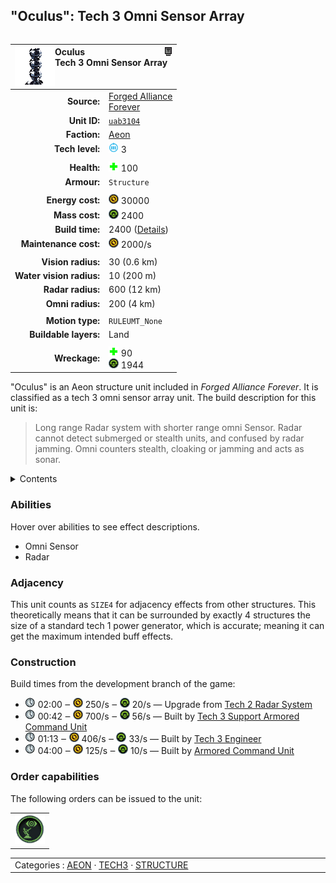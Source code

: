 "Oculus": Tech 3 Omni Sensor Array
----
<table align="right">
    <thead>
        <tr>
            <th align="left" colspan="2">
                <img align="left" src="icons/units/UAB3104_icon.png" title="Oculus unit icon" /><img align="right" src="icons/strategicicons/icon_structure3_intel_rest.png" title="icon_structure3_intel" />Oculus<br />Tech 3 Omni Sensor Array
            </th>
        </tr>
    </thead>
    <tbody>
        <tr>
            <td align="right"><strong>Source:</strong></td>
            <td><a href="Forged Alliance Forever">Forged Alliance<br />Forever</a></td>
        </tr>
        <tr>
            <td align="right"><strong>Unit ID:</strong></td>
            <td><a href="https://github.com/FAForever/fa/D:/faf-development/fa/units/UAB3104/UAB3104_unit.bp"><code>uab3104</code></a></td>
        </tr>
        <tr>
            <td align="right"><strong>Faction:</strong></td>
            <td><a href="_categories.AEON">Aeon</a></td>
        </tr>
        <tr>
            <td align="right"><strong>Tech level:</strong></td>
            <td><img src="icons/T3.png" title="Tech 3" /> 3</td>
        </tr>
        <tr><td align="center" colspan="2"></td></tr>
        <tr>
            <td align="right"><strong>Health:</strong></td>
            <td><img src="icons/health.png" title="Health" /> 100</td>
        </tr>
        <tr>
            <td align="right"><strong>Armour:</strong></td>
            <td><code>Structure</code></td>
        </tr>
        <tr><td align="center" colspan="2"></td></tr>
        <tr>
            <td align="right"><strong>Energy cost:</strong></td>
            <td><img src="icons/energy.png" title="Energy" /> 30000</td>
        </tr>
        <tr>
            <td align="right"><strong>Mass cost:</strong></td>
            <td><img src="icons/mass.png" title="Mass" /> 2400</td>
        </tr>
        <tr>
            <td align="right"><strong>Build time:</strong></td>
            <td>2400 (<a href="#construction">Details</a>)</td>
        </tr>
        <tr>
            <td align="right"><strong>Maintenance cost:</strong></td>
            <td><img src="icons/energy.png" title="Energy" /> 2000/s</td>
        </tr>
        <tr><td align="center" colspan="2"></td></tr>
        <tr>
            <td align="right"><strong>Vision radius:</strong></td>
            <td> <span title="600 m, 0.37 mi">30 (0.6 km)</span></td>
        </tr>
        <tr>
            <td align="right"><strong>Water vision radius:</strong></td>
            <td> <span title="0.20 km, 0.12 mi">10 (200 m)</span></td>
        </tr>
        <tr>
            <td align="right"><strong>Radar radius:</strong></td>
            <td> <span title="12000 m, 7.46 mi">600 (12 km)</span></td>
        </tr>
        <tr>
            <td align="right"><strong>Omni radius:</strong></td>
            <td> <span title="4000 m, 2.49 mi">200 (4 km)</span></td>
        </tr>
        <tr><td align="center" colspan="2"></td></tr>
        <tr>
            <td align="right"><strong>Motion type:</strong></td>
            <td><code>RULEUMT_None</code></td>
        </tr>
        <tr>
            <td align="right"><strong>Buildable layers:</strong></td>
            <td>Land</td>
        </tr>
        <tr><td align="center" colspan="2"></td></tr>
        <tr>
            <td align="right"><strong>Wreckage:</strong></td>
            <td><img src="icons/health.png" title="Health" /> 90<br /><img src="icons/mass.png" title="Mass" /> 1944</td>
        </tr>
    </tbody>
</table>

"Oculus" is an Aeon structure unit included in *Forged Alliance Forever*.
It is classified as a tech 3 omni sensor array unit.
The build description for this unit is:

<blockquote>Long range Radar system with shorter range omni Sensor. Radar cannot detect submerged or stealth units, and confused by radar jamming. Omni counters stealth, cloaking or jamming and acts as sonar.</blockquote>

<details>
<summary>Contents</summary>

1. – <a href="#abilities">Abilities</a>
2. – <a href="#adjacency">Adjacency</a>
3. – <a href="#construction">Construction</a>
4. – <a href="#order-capabilities">Order capabilities</a>
</details>

### Abilities
Hover over abilities to see effect descriptions.

* <span title="Has advanced intel that can see through counterintel">Omni Sensor</span>
* <span title="Can see blips of units not seen by vision that are on or above water">Radar</span>

### Adjacency
This unit counts as `SIZE4` for adjacency effects from other structures. This theoretically means that it can be surrounded by exactly 4 structures the size of a standard tech 1 power generator, which is accurate; meaning it can get the maximum intended buff effects. 

### Construction
Build times from the development branch of the game:
* <img src="icons/time.png" title="Time" /> 02:00 ‒ <img src="icons/energy.png" title="Energy" /> 250/s ‒ <img src="icons/mass.png" title="Mass" /> 20/s — Upgrade from <a href="UAB3201">Tech 2 Radar System</a>
* <img src="icons/time.png" title="Time" /> 00:42 ‒ <img src="icons/energy.png" title="Energy" /> 700/s ‒ <img src="icons/mass.png" title="Mass" /> 56/s — Built by <a href="UAL0301">Tech 3 Support Armored Command Unit</a>
* <img src="icons/time.png" title="Time" /> 01:13 ‒ <img src="icons/energy.png" title="Energy" /> 406/s ‒ <img src="icons/mass.png" title="Mass" /> 33/s — Built by <a href="UAL0309">Tech 3 Engineer</a>
* <img src="icons/time.png" title="Time" /> 04:00 ‒ <img src="icons/energy.png" title="Energy" /> 125/s ‒ <img src="icons/mass.png" title="Mass" /> 10/s — Built by <a href="UAL0001">Armored Command Unit</a>

### Order capabilities
The following orders can be issued to the unit:
<table>
<td><img float="left" src="icons/orders/omni.png" title="Omni Toggle
Turn the selected units omni on/off" /></td>
</table>

<table align="center">
<td width="1215px">Categories : 
<a href="_categories.AEON">AEON</a> · 
<a href="_categories.TECH3">TECH3</a> · 
<a href="_categories.STRUCTURE">STRUCTURE</a></td>
</table>
